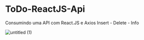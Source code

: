 # ToDo-ReactJS-Api
Consumindo uma API com React.JS e Axios
Insert - Delete - Info 

![untitled (1)](https://user-images.githubusercontent.com/55507831/127755254-1cd90d52-c217-470b-8fcc-494215d4a1b5.png)
